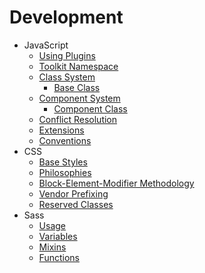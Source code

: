 # Development #

* JavaScript
    * [Using Plugins](js/usage.md)
    * [Toolkit Namespace](js/toolkit.md)
    * [Class System](js/class.md)
        * [Base Class](js/base.md)
    * [Component System](js/component.md)
        * [Component Class](../components/component.md)
    * [Conflict Resolution](js/no-conflict.md)
    * [Extensions](js/extensions.md)
    * [Conventions](js/conventions.md)
* CSS
    * [Base Styles](css/base.md)
    * [Philosophies](css/philosophies.md)
    * [Block-Element-Modifier Methodology](css/bem.md)
    * [Vendor Prefixing](css/prefixing.md)
    * [Reserved Classes](css/reserved.md)
* Sass
    * [Usage](sass/usage.md)
    * [Variables](sass/variables.md)
    * [Mixins](sass/mixins.md)
    * [Functions](sass/functions.md)